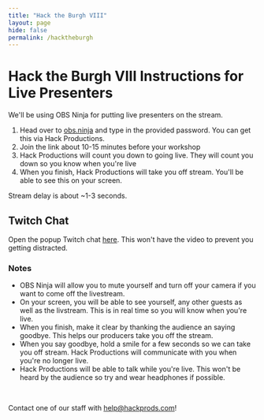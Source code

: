 ```yaml
---
title: "Hack the Burgh VIII"
layout: page
hide: false
permalink: /hacktheburgh
---
```


# Hack the Burgh VIII Instructions for Live Presenters

We'll be using OBS Ninja for putting live presenters on the stream.

1. Head over to [obs.ninja](https://obs.ninja) and type in the provided password. You can get this via Hack Productions.
2. Join the link about 10-15 minutes before your workshop
3. Hack Productions will count you down to going live. They will count you down so you know when you're live
4. When you finish, Hack Productions will take you off stream. You'll be able to see this on your screen.

Stream delay is about ~1-3 seconds.

## Twitch Chat

Open the popup Twitch chat [here](https://www.twitch.tv/popout/hackathonsuk/chat). This won't have the video to prevent you getting distracted.

### Notes

- OBS Ninja will allow you to mute yourself and turn off your camera if you want to come off the livestream.
- On your screen, you will be able to see yourself, any other guests as well as the livstream. This is in real time so you will know when you're live.
- When you finish, make it clear by thanking the audience an saying goodbye. This helps our producers take you off the stream.
- When you say goodbye, hold a smile for a few seconds so we can take you off stream. Hack Productions will communicate with you when you're no longer live.
- Hack Productions will be able to talk while you're live. This won't be heard by the audience so try and wear headphones if possible.

<br>

Contact one of our staff with [help@hackprods.com](mailto:help@hackprods.com)!

<br>